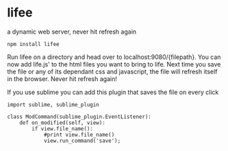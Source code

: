 lifee
=====

a dynamic web server, never hit refresh again

	npm install lifee


Run lifee on a directory and head over to localhost:9080/{filepath}. You can now add life.js' to the html files you want to bring to life. Next time you save the file or any of its dependant css and javascript, the file will refresh itself in the browser. Never hit refresh again!

If you use sublime you can add this plugin that saves the file on every click

	import sublime, sublime_plugin

	class ModCommand(sublime_plugin.EventListener):
	    def on_modified(self, view):
	    	if view.file_name():
	    		#print view.file_name()
	    		view.run_command('save');